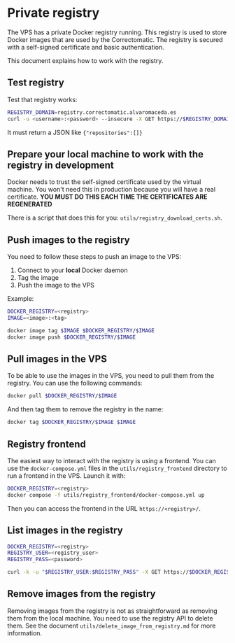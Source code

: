# Private registry

The VPS has a private Docker registry running. This registry is used to store Docker images that are used by the Correctomatic. The registry is secured with a self-signed certificate and basic authentication.

This document explains how to work with the registry.

## Test registry

Test that registry works:
```bash
REGISTRY_DOMAIN=registry.correctomatic.alvaromaceda.es
curl -u <username>:<password> --insecure -X GET https://$REGISTRY_DOMAIN/v2/_catalog
```

It must return a JSON like `{"repositories":[]}`

## Prepare your local machine to work with the registry in development

Docker needs to trust the self-signed certificate used by the virtual machine. You won't need this in production because you will have a real certificate. **YOU MUST DO THIS EACH TIME THE CERTIFICATES ARE REGENERATED**

There is a script that does this for you: `utils/registry_download_certs.sh`.

## Push images to the registry

You need to follow these steps to push an image to the VPS:

1) Connect to your **local** Docker daemon
2) Tag the image
3) Push the image to the VPS

Example:
```sh
DOCKER_REGISTRY=<registry>
IMAGE=<image>:<tag>

docker image tag $IMAGE $DOCKER_REGISTRY/$IMAGE
docker image push $DOCKER_REGISTRY/$IMAGE
```

## Pull images in the VPS

To be able to use the images in the VPS, you need to pull them from the registry. You can use the following commands:

```sh
docker pull $DOCKER_REGISTRY/$IMAGE
```

And then tag them to remove the registry in the name:
```sh
docker tag $DOCKER_REGISTRY/$IMAGE $IMAGE
```

## Registry frontend

The easiest way to interact with the registry is using a frontend. You can use the `docker-compose.yml` files in the `utils/registry_frontend` directory to run a frontend in the VPS. Launch it with:

```sh
DOCKER_REGISTRY=<registry>
docker compose -f utils/registry_frontend/docker-compose.yml up
```

Then you can access the frontend in the URL `https://<registry>/`.

## List images in the registry

```sh
DOCKER_REGISTRY=<registry>
REGISTRY_USER=<registry_user>
REGISTRY_PASS=<password>

curl -k -u "$REGISTRY_USER:$REGISTRY_PASS" -X GET https://$DOCKER_REGISTRY/v2/_catalog
```

## Remove images from the registry

Removing images from the registry is not as straightforward as removing them from the local machine. You need to use the registry API to delete them. See the document `utils/delete_image_from_registry.md` for more information.
